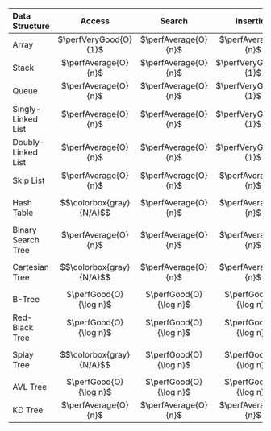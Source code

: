 | Data Structure | Access | Search | Insertion | Deletion | Space |
| :-- | :-: | :-: | :-: | :-: | :-: |
| Array | $\perfVeryGood{O}{1}$ | $\perfAverage{O}{n}$ | $\perfAverage{O}{n}$ | $\perfAverage{O}{n}$ | $\perfAverage{O}{n}$ |
| Stack | $\perfAverage{O}{n}$ | $\perfAverage{O}{n}$ | $\perfVeryGood{O}{1}$ | $\perfVeryGood{O}{1}$ | $\perfAverage{O}{n}$ |
| Queue | $\perfAverage{O}{n}$ | $\perfAverage{O}{n}$ | $\perfVeryGood{O}{1}$ | $\perfVeryGood{O}{1}$ | $\perfAverage{O}{n}$ |
| Singly-Linked List | $\perfAverage{O}{n}$ | $\perfAverage{O}{n}$ | $\perfVeryGood{O}{1}$ | $\perfVeryGood{O}{1}$ | $\perfAverage{O}{n}$ |
| Doubly-Linked List | $\perfAverage{O}{n}$ | $\perfAverage{O}{n}$ | $\perfVeryGood{O}{1}$ | $\perfVeryGood{O}{1}$ | $\perfAverage{O}{n}$ |
| Skip List | $\perfAverage{O}{n}$ | $\perfAverage{O}{n}$ | $\perfAverage{O}{n}$ | $\perfAverage{O}{n}$ | $\perfBad{O}{n\log n}$ |
| Hash Table | $$\colorbox{gray}{N/A}$$ | $\perfAverage{O}{n}$ | $\perfAverage{O}{n}$ | $\perfAverage{O}{n}$ | $\perfAverage{O}{n}$ |
| Binary Search Tree | $\perfAverage{O}{n}$ | $\perfAverage{O}{n}$ | $\perfAverage{O}{n}$ | $\perfAverage{O}{n}$ | $\perfAverage{O}{n}$ |
| Cartesian Tree | $$\colorbox{gray}{N/A}$$ | $\perfAverage{O}{n}$ | $\perfAverage{O}{n}$ | $\perfAverage{O}{n}$ | $\perfAverage{O}{n}$ |
| B-Tree | $\perfGood{O}{\log n}$ | $\perfGood{O}{\log n}$ | $\perfGood{O}{\log n}$ | $\perfGood{O}{\log n}$ | $\perfAverage{O}{n}$ |
| Red-Black Tree | $\perfGood{O}{\log n}$ | $\perfGood{O}{\log n}$ | $\perfGood{O}{\log n}$ | $\perfGood{O}{\log n}$ | $\perfAverage{O}{n}$ |
| Splay Tree | $$\colorbox{gray}{N/A}$$ | $\perfGood{O}{\log n}$ | $\perfGood{O}{\log n}$ | $\perfGood{O}{\log n}$ | $\perfAverage{O}{n}$ |
| AVL Tree | $\perfGood{O}{\log n}$ | $\perfGood{O}{\log n}$ | $\perfGood{O}{\log n}$ | $\perfGood{O}{\log n}$ | $\perfAverage{O}{n}$ |
| KD Tree | $\perfAverage{O}{n}$ | $\perfAverage{O}{n}$ | $\perfAverage{O}{n}$ | $\perfAverage{O}{n}$ | $\perfAverage{O}{n}$ |
